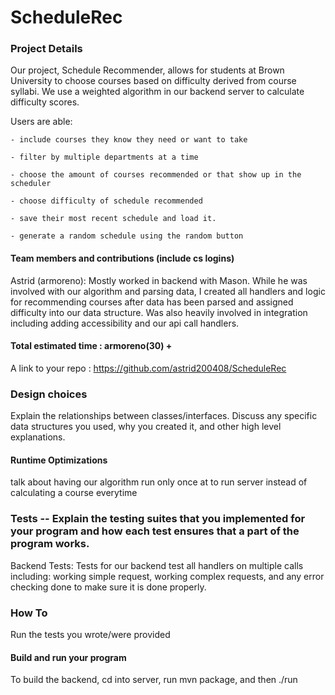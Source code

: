 # ScheduleRec

### Project Details
Our project, Schedule Recommender, allows for students at Brown University to choose courses based on difficulty
derived from course syllabi. We use a weighted algorithm in our backend server to calculate difficulty scores.

Users are able: 

    - include courses they know they need or want to take

    - filter by multiple departments at a time

    - choose the amount of courses recommended or that show up in the scheduler

    - choose difficulty of schedule recommended

    - save their most recent schedule and load it. 
    
    - generate a random schedule using the random button


#### Team members and contributions (include cs logins)

Astrid (armoreno): Mostly worked in backend with Mason. While he was involved with our algorithm and parsing data,
I created all handlers and logic for recommending courses after data has been parsed and assigned difficulty into our 
data structure. Was also heavily involved in integration including adding accessibility and our api call handlers.

#### Total estimated time : armoreno(30) + 
A link to your repo : https://github.com/astrid200408/ScheduleRec


### Design choices

Explain the relationships between classes/interfaces.
Discuss any specific data structures you used, why you created it, and other high level explanations.

#### Runtime Optimizations
talk about having our algorithm run only once at to run server instead of calculating a course everytime


### Tests -- Explain the testing suites that you implemented for your program and how each test ensures that a part of the program works.
Backend Tests: Tests for our backend test all handlers on multiple calls including: working simple request, working 
complex requests, and any error checking done to make sure it is done properly.

### How To

Run the tests you wrote/were provided

#### Build and run your program
To build the backend, cd into server, run mvn package, and then ./run


